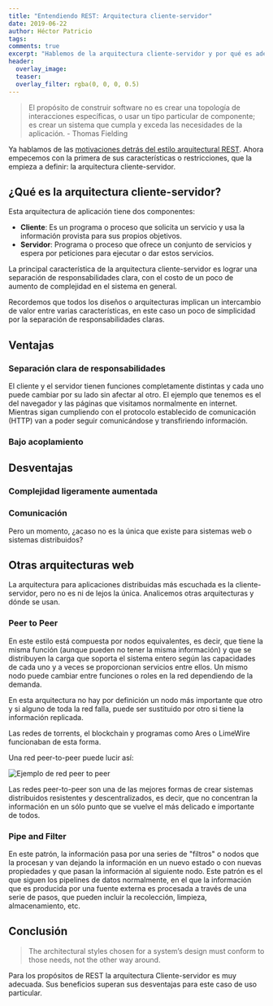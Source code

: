 ```yaml
---
title: "Entendiendo REST: Arquitectura cliente-servidor"
date: 2019-06-22
author: Héctor Patricio
tags:
comments: true
excerpt: "Hablemos de la arquitectura cliente-servidor y por qué es adecuada para REST."
header:
  overlay_image: 
  teaser: 
  overlay_filter: rgba(0, 0, 0, 0.5)
---
```


> El propósito de construir software no es crear una topología de interacciones específicas, o usar un tipo particular de componente; es crear un sistema que cumpla y exceda las necesidades de la aplicación. - Thomas Fielding

Ya hablamos de las [motivaciones detrás del estilo arquitectural REST](). Ahora empecemos con la primera de sus características o restricciones, que la empieza a definir: la arquitectura cliente-servidor.

## ¿Qué es la arquitectura cliente-servidor?

Esta arquitectura de aplicación tiene dos componentes:

- **Cliente**: Es un programa o proceso que solicita un servicio y usa la información provista para sus propios objetivos.
- **Servidor**: Programa o proceso que ofrece un conjunto de servicios y espera por peticiones para ejecutar o dar estos servicios.

La principal característica de la arquitectura cliente-servidor es lograr una separación de responsabilidades clara, con el costo de un poco de aumento de complejidad en el sistema en general.

Recordemos que todos los diseños o arquitecturas implican un intercambio de valor entre varias características, en este caso un poco de simplicidad por la separación de responsabilidades claras.


## Ventajas

### Separación clara de responsabilidades
El cliente y el servidor tienen funciones completamente distintas y cada uno puede cambiar por su lado sin afectar al otro. El ejemplo que tenemos es el del navegador y las páginas que visitamos normalmente en internet. Mientras sigan cumpliendo con el protocolo establecido de comunicación (HTTP) van a poder seguir comunicándose y transfiriendo información.

### Bajo acoplamiento

## Desventajas

### Complejidad ligeramente aumentada
### Comunicación


Pero un momento, ¿acaso no es la única que existe para sistemas web o sistemas distribuidos?

## Otras arquitecturas web

La arquitectura para aplicaciones distribuidas más escuchada es la cliente-servidor, pero no es ni de lejos la única. Analicemos otras arquitecturas y dónde se usan.

### Peer to Peer

En este estilo está compuesta por nodos equivalentes, es decir, que tiene la misma función (aunque pueden no tener la misma información) y que se distribuyen la carga que soporta el sistema entero según las capacidades de cada uno y a veces se proporcionan servicios entre ellos. Un mismo nodo puede cambiar entre funciones o roles en la red dependiendo de la demanda.

En esta arquitectura no hay por definición un nodo más importante que otro y si alguno de toda la red falla, puede ser sustituido por otro si tiene la información replicada.

Las redes de torrents, el blockchain y programas como Ares o LimeWire funcionaban de esta forma.

Una red peer-to-peer puede lucir así:

![Ejemplo de red peer to peer](https://res.cloudinary.com/hectorip/image/upload/c_scale,w_871/v1561266301/PNG_image-CC8B051C8851-1_r78hfc.png)

Las redes peer-to-peer son una de las mejores formas de crear sistemas distribuidos resistentes y descentralizados, es decir, que no concentran la información en un sólo punto que se vuelve el más delicado e importante de todos.

### Pipe and Filter

En este patrón, la información pasa por una series de "filtros" o nodos que la procesan y van dejando la información en un nuevo estado o con nuevas propiedades y que pasan la información al siguiente nodo. Este patrón es el que siguen los pipelines de datos normalmente, en el que la información que es producida por una fuente externa es procesada a través de una serie de pasos, que pueden incluir la recolección, limpieza, almacenamiento, etc.

## Conclusión

> The architectural styles chosen for a system’s design must conform to those needs, not the other way around.


Para los propósitos de REST la arquitectura Cliente-servidor es muy adecuada. Sus beneficios superan sus desventajas para este caso de uso particular.